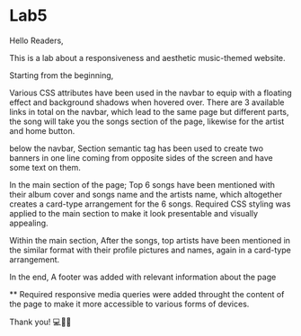 # Lab5

Hello Readers,

This is a lab about a responsiveness and aesthetic music-themed website. 

Starting from the beginning, 

Various CSS attributes have been used in the navbar to equip with a floating effect and background shadows when hovered over. There are 3 available links in total on the navbar, which lead to the same page but different parts, the song will take you the songs section of the page, likewise for the artist and home button.

below the navbar, 
Section semantic tag has been used to create two banners in one line coming from opposite sides of the screen and have some text on them. 

In the main section of the page;
Top 6 songs have been mentioned with their album cover and songs name and the artists name, which altogether creates a card-type arrangement for the 6 songs. Required CSS styling was applied to the main section to make it look presentable and visually appealing. 

Within the main section,
After the songs, top artists have been mentioned in the similar format with their profile pictures and names, again in a card-type arrangement.

In the end,
A footer was added with relevant information about the page

** Required responsive media queries were added throught the content of the page to make it more accessible to various forms of devices. 


Thank you! 💻👨‍💻
